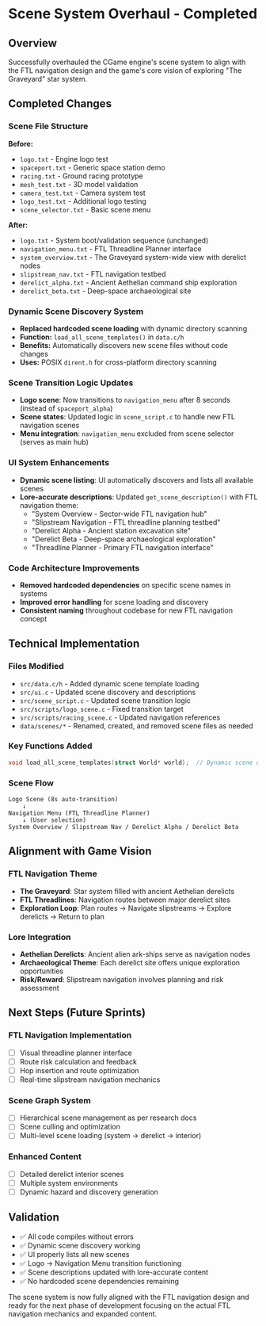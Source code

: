 # Scene System Overhaul - Completed

## Overview
Successfully overhauled the CGame engine's scene system to align with the FTL navigation design and the game's core vision of exploring "The Graveyard" star system.

## Completed Changes

### Scene File Structure
**Before:**
- `logo.txt` - Engine logo test
- `spaceport.txt` - Generic space station demo  
- `racing.txt` - Ground racing prototype
- `mesh_test.txt` - 3D model validation
- `camera_test.txt` - Camera system test
- `logo_test.txt` - Additional logo testing
- `scene_selector.txt` - Basic scene menu

**After:**
- `logo.txt` - System boot/validation sequence (unchanged)
- `navigation_menu.txt` - FTL Threadline Planner interface
- `system_overview.txt` - The Graveyard system-wide view with derelict nodes
- `slipstream_nav.txt` - FTL navigation testbed
- `derelict_alpha.txt` - Ancient Aethelian command ship exploration
- `derelict_beta.txt` - Deep-space archaeological site

### Dynamic Scene Discovery System
- **Replaced hardcoded scene loading** with dynamic directory scanning
- **Function:** `load_all_scene_templates()` in `data.c/h`
- **Benefits:** Automatically discovers new scene files without code changes
- **Uses:** POSIX `dirent.h` for cross-platform directory scanning

### Scene Transition Logic Updates
- **Logo scene**: Now transitions to `navigation_menu` after 8 seconds (instead of `spaceport_alpha`)
- **Scene states**: Updated logic in `scene_script.c` to handle new FTL navigation scenes
- **Menu integration**: `navigation_menu` excluded from scene selector (serves as main hub)

### UI System Enhancements
- **Dynamic scene listing**: UI automatically discovers and lists all available scenes
- **Lore-accurate descriptions**: Updated `get_scene_description()` with FTL navigation theme:
  - "System Overview - Sector-wide FTL navigation hub" 
  - "Slipstream Navigation - FTL threadline planning testbed"
  - "Derelict Alpha - Ancient station excavation site"
  - "Derelict Beta - Deep-space archaeological exploration"
  - "Threadline Planner - Primary FTL navigation interface"

### Code Architecture Improvements
- **Removed hardcoded dependencies** on specific scene names in systems
- **Improved error handling** for scene loading and discovery
- **Consistent naming** throughout codebase for new FTL navigation concept

## Technical Implementation

### Files Modified
- `src/data.c/h` - Added dynamic scene template loading
- `src/ui.c` - Updated scene discovery and descriptions  
- `src/scene_script.c` - Updated scene transition logic
- `src/scripts/logo_scene.c` - Fixed transition target
- `src/scripts/racing_scene.c` - Updated navigation references
- `data/scenes/*` - Renamed, created, and removed scene files as needed

### Key Functions Added
```c
void load_all_scene_templates(struct World* world);  // Dynamic scene discovery
```

### Scene Flow
```
Logo Scene (8s auto-transition)
    ↓
Navigation Menu (FTL Threadline Planner)
    ↓ (User selection)
System Overview / Slipstream Nav / Derelict Alpha / Derelict Beta
```

## Alignment with Game Vision

### FTL Navigation Theme
- **The Graveyard**: Star system filled with ancient Aethelian derelicts
- **FTL Threadlines**: Navigation routes between major derelict sites
- **Exploration Loop**: Plan routes → Navigate slipstreams → Explore derelicts → Return to plan

### Lore Integration
- **Aethelian Derelicts**: Ancient alien ark-ships serve as navigation nodes
- **Archaeological Theme**: Each derelict site offers unique exploration opportunities
- **Risk/Reward**: Slipstream navigation involves planning and risk assessment

## Next Steps (Future Sprints)

### FTL Navigation Implementation
- [ ] Visual threadline planner interface
- [ ] Route risk calculation and feedback
- [ ] Hop insertion and route optimization
- [ ] Real-time slipstream navigation mechanics

### Scene Graph System
- [ ] Hierarchical scene management as per research docs
- [ ] Scene culling and optimization
- [ ] Multi-level scene loading (system → derelict → interior)

### Enhanced Content
- [ ] Detailed derelict interior scenes
- [ ] Multiple system environments
- [ ] Dynamic hazard and discovery generation

## Validation
- ✅ All code compiles without errors
- ✅ Dynamic scene discovery working
- ✅ UI properly lists all new scenes
- ✅ Logo → Navigation Menu transition functioning
- ✅ Scene descriptions updated with lore-accurate content
- ✅ No hardcoded scene dependencies remaining

The scene system is now fully aligned with the FTL navigation design and ready for the next phase of development focusing on the actual FTL navigation mechanics and expanded content.
